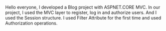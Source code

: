Hello everyone, I developed a Blog project with ASPNET.CORE MVC. In our project, I used the MVC layer to register, log in and authorize users. And I used the Session structure. I used Filter Attribute for the first time and used Authorization operations.
